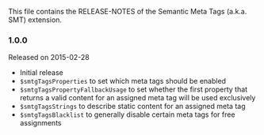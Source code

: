 This file contains the RELEASE-NOTES of the Semantic Meta Tags (a.k.a. SMT) extension.

### 1.0.0

Released on 2015-02-28

* Initial release
* `$smtgTagsProperties` to set which meta tags should be enabled
* `$smtgTagsPropertyFallbackUsage` to set whether the first property that returns
   a valid content for an assigned meta tag will be used exclusively
* `$smtgTagsStrings` to describe static content for an assigned meta tag
* `$smtgTagsBlacklist` to generally disable certain meta tags for free assignments
